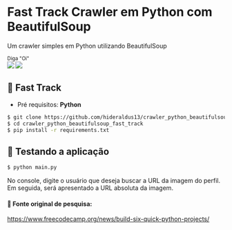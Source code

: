 # Fast Track Crawler em Python com BeautifulSoup

Um crawler simples em Python utilizando BeautifulSoup

<sub>Diga "Oi" <br>
[<img src = "https://img.shields.io/badge/instagram-%23E4405F.svg?&style=for-the-badge&logo=instagram&logoColor=white">](https://www.instagram.com/hideraldojunior/) 
[<img src="https://img.shields.io/badge/linkedin-%230077B5.svg?&style=for-the-badge&logo=linkedin&logoColor=white" />](https://www.linkedin.com/in/hideraldoluis/) 
</sub>

## :runner: Fast Track
* Pré requisitos: <b>Python</b>
```bash
$ git clone https://github.com/hideraldus13/crawler_python_beautifulsoup_fast_track.git
$ cd crawler_python_beautifulsoup_fast_track
$ pip install -r requirements.txt
```

## :candy: Testando a aplicação

```bash
$ python main.py
```

No console, digite o usuário que deseja buscar a URL da imagem do perfil. 
Em seguida, será apresentado a URL absoluta da imagem. 

#### :floppy_disk: Fonte original de pesquisa:
https://www.freecodecamp.org/news/build-six-quick-python-projects/